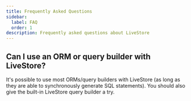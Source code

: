```yaml
---
title: Frequently Asked Questions
sidebar:
  label: FAQ
  order: 1
description: Frequently asked questions about LiveStore
---
```


## Can I use an ORM or query builder with LiveStore?

It's possible to use most ORMs/query builders with LiveStore (as long as they are able to synchronously generate SQL statements). You should also give the built-in LiveStore query builder a try.
